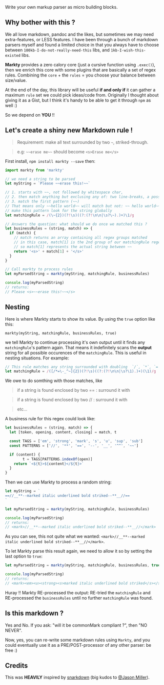 Write your own markup parser as micro building blocks.


## Why bother with this ?

We all love markdown, pandoc and the likes, but sometimes we may need extra-features, or LESS features. I have been through a bunch of markdown parsers myself and found a limited choice in that you always have to choose between `100kb-I-do-not-really-need-this` libs, and `1kb-I-wish-this-existed` libs.

**Markty** provides a zero calory core (just a cursive function using `.exec()`), then we enrich this core with some plugins that are basically a set of regex rules. Combining the `core` + the `rules` = you choose your balance between size/value.

At the end of the day, this library will be useful **if and only if** it can gather a maximum `rule` set we could pick ideas/code from.
Originally I thought about giving it as a Gist, but I think it's handy to be able to get it through `npm` as well :)

So we depend on **YOU** !!

## Let's create a shiny new Markdown rule !

> Requirement: make all text surrounded by two `~`, striked-through.

> e.g: `~~erase me~~`  should become   `<s>Erase me</s>` 



First install, `npm install markty --save` then:

```js
import markty from 'markty'

// we need a string to be parsed
let myString = `Please ~~erase this!~~`

// 1. starts with ~~, not followed by whitespace char, 
// 2. then match anything but exclusing any of: two line-breaks, a possible whitespace char, a whitespace char + one ~
// 3. match the first pattern (~~)
// That means only ~~hello world~~ will match but not: ~~ hello world~~, ~~hello world ~~, ~~ hello world ~~, etc...
// make this pattern look for the string globally
let matchingRule = /(\~{2})(?!\s)((?:(?!\n\n|\s?\~).)+)\1/g

// Answers the question: what should we do once we matched this ?
let businessRules = (string, match) => {
  if (match) {
    // match returns an array containing all regex groups matched
    // in this case, match[1] is the 2nd group of our matchingRule regex
    // so match[1] represents the actual string between ~~
    return '<s>' + match[1] + '</s>'
  } 
}

// Call markty to process rules
let myParsedString = markty(myString, matchingRule, businessRules)

console.log(myParsedString)
// returns:
// Please <s>~~erase this!~~</s>
```


## Nesting

Here is where Markty starts to show its value.
By using the `true` option like this:  

`markty(myString, matchingRule, businessRules, true)` 

we tell Markty to continue processing it's own output until it finds any `matchingRule`'s pattern again. That means it indefinitely scans the **output** string for all possible occurences of the `matchingRule`. This is useful in nesting situations. For example:

```js
// This rule matches any string surrounded with doubling  `/`, `*`, `=`, `-`, `-`, `_`, `^`, and `~`.
let matchingRule = /([/*=\-_^~]{2})(?!\s)((?:(?!\n\n|\s?\1).)+)(\1)/g
``` 

We owe to do somthing with those matches, like 
> if a string is found enclosed by two == : surround it with <mark></mark>

> if a string is found enclosed by two // : surround it with <em></em>

> etc...

A business rule for this regex could look like:

```js
let businessRules = (string, match) => {
  let [token, opening, content, closing] = match, t

  const TAGS = ['em', 'strong', 'mark', 's', 'u', 'sup', 'sub']
  const PATTERNS = ['//', '**', '==', '--', '__', '^^', '~~']

  if (content) {
		t = TAGS[PATTERNS.indexOf(open)]
  	return `<${t}>${content}</${t}>`
  }
}
```

Then we can use Markty to process a random string:

```js
let myString = `
==//__**--marked italic underlined bold striked--**__//==
`

let myParsedString = markty(myString, matchingRule, businessRules)

console.log(myParsedString)
// returns:
// <mark>//__**--marked italic underlined bold striked--**__//</mark>

```

As you can see, this not quite what we wanted: `<mark>//__**--marked italic underlined bold striked--**__//</mark>`.

To let Markty parse this result again, we need to allow it so by setting the last option to `true`:

```js
let myParsedString = markty(myString, matchingRule, businessRules, true) // added true to indefinitely match

console.log(myParsedString)
// returns:
// <mark><em><u><strong><s>marked italic underlined bold striked</s></strong></u></em></mark>
```

Huray !!
Markty RE-processed the output: RE-tried the `matchingRule` and RE-processed the `businessRules` until no further `matchingRule` was found.



## Is this markdown ?

Yes and No.
If you ask: "will it be commonMark compliant ?", then "NO NEVER".

Now, yes, you can re-write some markdown rules using `Markty`, and you could eventually use it as a PRE/POST-processor of any other parser: be free :)


## Credits

This was **HEAVILY** inspired by [snarkdown](https://github.com/developit/snarkdown) (big kudos to [@Jason Miller](https://github.com/developit)).


